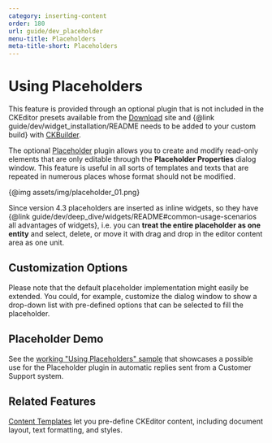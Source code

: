 ```yaml
---
category: inserting-content
order: 180
url: guide/dev_placeholder
menu-title: Placeholders
meta-title-short: Placeholders
---
```

<!--
Copyright (c) 2003-2018, CKSource - Frederico Knabben. All rights reserved.
For licensing, see LICENSE.md.
-->

# Using Placeholders

<info-box info=""> This feature is provided through an optional plugin that is not included in the CKEditor presets available from the <a href="https://ckeditor.com/ckeditor-4/download/">Download</a> site and {@link guide/dev/widget_installation/README needs to be added to your custom build} with <a href="https://ckeditor.com/cke4/builder">CKBuilder</a>.
</info-box>

The optional [Placeholder](https://ckeditor.com/cke4/addon/placeholder) plugin allows you to create and modify read-only elements that are only editable through the **Placeholder Properties** dialog window. This feature is useful in all sorts of templates and texts that are repeated in numerous places whose format should not be modified.

{@img assets/img/placeholder_01.png}

Since version 4.3 placeholders are inserted as inline widgets, so they have {@link guide/dev/deep_dive/widgets/README#common-usage-scenarios all advantages of widgets}, i.e. you can **treat the entire placeholder as one entity** and select, delete, or move it with drag and drop in the editor content area as one unit.

## Customization Options

Please note that the default placeholder implementation might easily be extended. You could, for example, customize the dialog window to show a drop-down list with pre-defined options that can be selected to fill the placeholder.

## Placeholder Demo

See the [working "Using Placeholders" sample](https://sdk.ckeditor.com/samples/placeholder.html) that showcases a possible use for the Placeholder plugin in automatic replies sent from a Customer Support system.

## Related Features

[Content Templates](https://ckeditor.com/cke4/addon/templates) let you pre-define CKEditor content, including document layout, text formatting, and styles.
